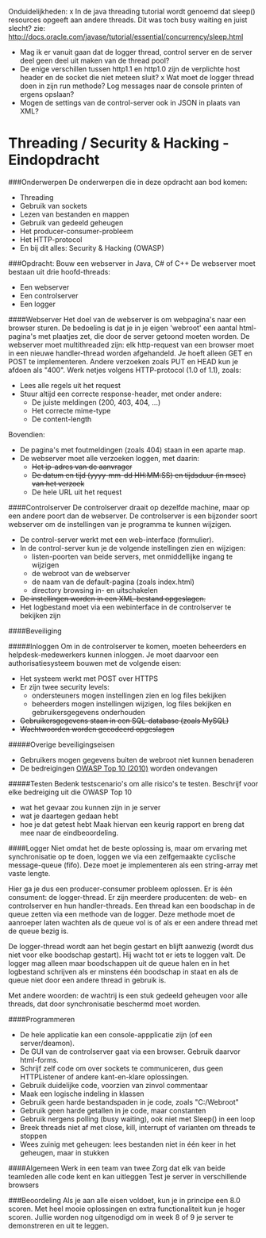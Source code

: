 Onduidelijkheden:
x In de java threading tutorial wordt genoemd dat sleep() resources opgeeft aan andere threads. Dit was toch busy waiting
    en juist slecht? zie: http://docs.oracle.com/javase/tutorial/essential/concurrency/sleep.html
- Mag ik er vanuit gaan dat de logger thread, control server en de server deel geen deel uit maken van de thread pool?
- De enige verschillen tussen http1.1 en http1.0 zijn de verplichte host header en de socket die niet meteen sluit?
x Wat moet de logger thread doen in zijn run methode? Log messages naar de console printen of ergens opslaan?
- Mogen de settings van de control-server ook in JSON in plaats van XML?

Threading / Security & Hacking - Eindopdracht
======================

###Onderwerpen
De onderwerpen die in deze opdracht aan bod komen:
- Threading
- Gebruik van sockets
- Lezen van bestanden en mappen
- Gebruik van gedeeld geheugen
- Het producer-consumer-probleem
- Het HTTP-protocol
- En bij dit alles: Security & Hacking (OWASP)

###Opdracht: Bouw een webserver in Java, C# of C++
De webserver moet bestaan uit drie hoofd-threads:
- Een webserver
- Een controlserver
- Een logger

####Webserver
Het doel van de webserver is om webpagina's naar een browser sturen. De bedoeling is dat je in je eigen 'webroot' een aantal html-pagina's met plaatjes zet, die door de server getoond moeten worden. De webserver moet multithreaded zijn: elk http-request van een browser moet in een nieuwe handler-thread worden afgehandeld. Je hoeft alleen GET en POST te implementeren. Andere verzoeken zoals PUT en HEAD kun je afdoen als "400". Werk netjes volgens HTTP-protocol (1.0 of 1.1), zoals:
- Lees alle regels uit het request
- Stuur altijd een correcte response-header, met onder andere:
  - De juiste meldingen (200, 403, 404, ...)
  - Het correcte mime-type
  - De content-length

Bovendien:
- De pagina's met foutmeldingen (zoals 404) staan in een aparte map.
- De webserver moet alle verzoeken loggen, met daarin:
  - <del>Het ip-adres van de aanvrager 
  - <del>De datum en tijd (yyyy-mm-dd HH:MM:SS) en tijdsduur (in msec) van het verzoek
  - De hele URL uit het request

####Controlserver
De controlserver draait op dezelfde machine, maar op een andere poort dan de webserver. De controlserver is een bijzonder soort webserver om de instellingen van je programma te kunnen wijzigen.

- De control-server werkt met een web-interface (formulier).
- In de control-server kun je de volgende instellingen zien en wijzigen:
  - listen-poorten van beide servers, met onmiddellijke ingang te wijzigen
  - de webroot van de webserver
  - de naam van de default-pagina (zoals index.html)
  - directory browsing in- en uitschakelen
- <del>De instellingen worden in een XML-bestand opgeslagen.
- Het logbestand moet via een webinterface in de controlserver te bekijken zijn

####Beveiliging

#####Inloggen
Om in de controlserver te komen, moeten beheerders en helpdesk-medewerkers kunnen inloggen. Je moet daarvoor een authorisatiesysteem bouwen met de volgende eisen:

- Het systeem werkt met POST over HTTPS
- Er zijn twee security levels:
  - ondersteuners mogen instellingen zien en log files bekijken
  - beheerders mogen instellingen wijzigen, log files bekijken en gebruikersgegevens onderhouden
- <del>Gebruikersgegevens staan in een SQL-database (zoals MySQL)
- <del>Wachtwoorden worden gecodeerd opgeslagen

#####Overige beveiligingseisen
- Gebruikers mogen gegevens buiten de webroot niet kunnen benaderen
- De bedreigingen [OWASP Top 10 (2010)](https://www.owasp.org/index.php/Top_10_2010-Main) worden ondevangen

#####Testen
Bedenk testscenario's om alle risico's te testen. Beschrijf voor elke bedreiging uit die OWASP Top 10
- wat het gevaar zou kunnen zijn in je server
- wat je daartegen gedaan hebt
- hoe je dat getest hebt
Maak hiervan een keurig rapport en breng dat mee naar de eindbeoordeling.

####Logger
Niet omdat het de beste oplossing is, maar om ervaring met synchronisatie op te doen, loggen we via een zelfgemaakte cyclische message-queue (fifo). Deze moet je implementeren als een string-array met vaste lengte.

Hier ga je dus een producer-consumer probleem oplossen. Er is één consument: de logger-thread. Er zijn meerdere producenten: de web- en controlserver en hun handler-threads. Een thread kan een boodschap in de queue zetten via een methode van de logger. Deze methode moet de aanroeper laten wachten als de queue vol is of als er een andere thread met de queue bezig is.

De logger-thread wordt aan het begin gestart en blijft aanwezig (wordt dus niet voor elke boodschap gestart). Hij wacht tot er iets te loggen valt. De logger mag alleen maar boodschappen uit de queue halen en in het logbestand schrijven als er minstens één boodschap in staat en als de queue niet door een andere thread in gebruik is.

Met andere woorden: de wachtrij is een stuk gedeeld geheugen voor alle threads, dat door synchronisatie beschermd moet worden.

####Programmeren
- De hele applicatie kan een console-appplicatie zijn (of een server/deamon).
- De GUI van de controlserver gaat via een browser. Gebruik daarvor html-forms.
- Schrijf zelf code om over sockets te communiceren, dus geen HTTPListener of andere kant-en-klare oplossingen.
- Gebruik duidelijke code, voorzien van zinvol commentaar
- Maak een logische indeling in klassen
- Gebruik geen harde bestandspaden in je code, zoals "C:/Webroot"
- Gebruik geen harde getallen in je code, maar constanten
- Gebruik nergens polling (busy waiting), ook niet met Sleep() in een loop
- Breek threads niet af met close, kill, interrupt of varianten om threads te stoppen
- Wees zuinig met geheugen: lees bestanden niet in één keer in het geheugen, maar in stukken

####Algemeen
Werk in een team van twee
Zorg dat elk van beide teamleden alle code kent en kan uitleggen
Test je server in verschillende browsers

###Beoordeling
Als je aan alle eisen voldoet, kun je in principe een 8.0 scoren. Met heel mooie oplossingen en extra functionaliteit kun je hoger scoren. Jullie worden nog uitgenodigd om in week 8 of 9 je server te demonstreren en uit te leggen.
